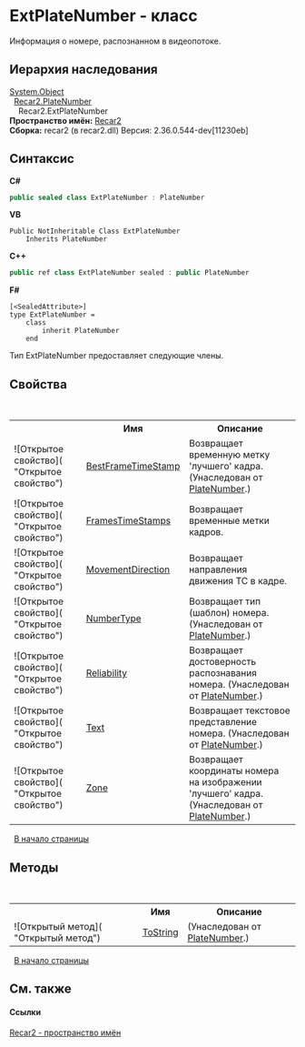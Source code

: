 # ExtPlateNumber - класс
 

Информация о номере, распознанном в видеопотоке.


## Иерархия наследования
<a href="http://msdn2.microsoft.com/ru-ru/library/e5kfa45b" target="_blank">System.Object</a><br />&nbsp;&nbsp;<a href="32a9f62f-82c7-f7ca-5f55-1fb694756b18">Recar2.PlateNumber</a><br />&nbsp;&nbsp;&nbsp;&nbsp;Recar2.ExtPlateNumber<br />
**Пространство имён:**&nbsp;<a href="0dd0c505-07fc-c3e8-128c-d1a0701f2a29">Recar2</a><br />**Сборка:**&nbsp;recar2 (в recar2.dll) Версия: 2.36.0.544-dev[11230eb]

## Синтаксис

**C#**<br />
``` C#
public sealed class ExtPlateNumber : PlateNumber
```

**VB**<br />
``` VB
Public NotInheritable Class ExtPlateNumber
	Inherits PlateNumber
```

**C++**<br />
``` C++
public ref class ExtPlateNumber sealed : public PlateNumber
```

**F#**<br />
``` F#
[<SealedAttribute>]
type ExtPlateNumber =  
    class
        inherit PlateNumber
    end
```

Тип ExtPlateNumber предоставляет следующие члены.


## Свойства
&nbsp;<table><tr><th></th><th>Имя</th><th>Описание</th></tr><tr><td>![Открытое свойство]( "Открытое свойство")</td><td><a href="21ddb1d5-60e9-9291-3aae-ba67deabc89f">BestFrameTimeStamp</a></td><td>
Возвращает временную метку 'лучшего' кадра.
 (Унаследован от <a href="32a9f62f-82c7-f7ca-5f55-1fb694756b18">PlateNumber</a>.)</td></tr><tr><td>![Открытое свойство]( "Открытое свойство")</td><td><a href="3a11561e-c1b2-4564-541c-b7d1cdc0a1a5">FramesTimeStamps</a></td><td>
Возвращает временные метки кадров.</td></tr><tr><td>![Открытое свойство]( "Открытое свойство")</td><td><a href="f8dbaea2-92ca-b4b0-457c-9f8499814745">MovementDirection</a></td><td>
Возвращает направления движения ТС в кадре.</td></tr><tr><td>![Открытое свойство]( "Открытое свойство")</td><td><a href="b049977c-e00c-82fa-f10f-608983c22c09">NumberType</a></td><td>
Возвращает тип (шаблон) номера.
 (Унаследован от <a href="32a9f62f-82c7-f7ca-5f55-1fb694756b18">PlateNumber</a>.)</td></tr><tr><td>![Открытое свойство]( "Открытое свойство")</td><td><a href="76184a15-beca-1d3b-26cc-094e520e0e80">Reliability</a></td><td>
Возвращает достоверность распознавания номера.
 (Унаследован от <a href="32a9f62f-82c7-f7ca-5f55-1fb694756b18">PlateNumber</a>.)</td></tr><tr><td>![Открытое свойство]( "Открытое свойство")</td><td><a href="51ee2045-a609-fc0a-118c-66a443c643d9">Text</a></td><td>
Возвращает текстовое представление номера.
 (Унаследован от <a href="32a9f62f-82c7-f7ca-5f55-1fb694756b18">PlateNumber</a>.)</td></tr><tr><td>![Открытое свойство]( "Открытое свойство")</td><td><a href="0d970621-85c0-1909-d02f-3ed11080f29d">Zone</a></td><td>
Возвращает координаты номера на изображении 'лучшего' кадра.
 (Унаследован от <a href="32a9f62f-82c7-f7ca-5f55-1fb694756b18">PlateNumber</a>.)</td></tr></table>&nbsp;
<a href="#extplatenumber---класс">В начало страницы</a>

## Методы
&nbsp;<table><tr><th></th><th>Имя</th><th>Описание</th></tr><tr><td>![Открытый метод]( "Открытый метод")</td><td><a href="38b9f4ea-1876-dfe2-ab86-6ea99e39f8bb">ToString</a></td><td> (Унаследован от <a href="32a9f62f-82c7-f7ca-5f55-1fb694756b18">PlateNumber</a>.)</td></tr></table>&nbsp;
<a href="#extplatenumber---класс">В начало страницы</a>

## См. также


#### Ссылки
<a href="0dd0c505-07fc-c3e8-128c-d1a0701f2a29">Recar2 - пространство имён</a><br />
